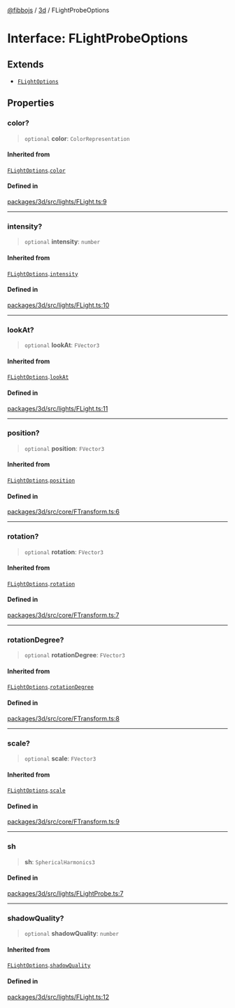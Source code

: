[@fibbojs](/api/index) / [3d](/api/3d) / FLightProbeOptions

# Interface: FLightProbeOptions

## Extends

- [`FLightOptions`](FLightOptions.md)

## Properties

### color?

> `optional` **color**: `ColorRepresentation`

#### Inherited from

[`FLightOptions`](FLightOptions.md).[`color`](FLightOptions.md#color)

#### Defined in

[packages/3d/src/lights/FLight.ts:9](https://github.com/fibbojs/fibbo/blob/ca0e011a21c87d9c4978217c9b9041de6ed31595/packages/3d/src/lights/FLight.ts#L9)

***

### intensity?

> `optional` **intensity**: `number`

#### Inherited from

[`FLightOptions`](FLightOptions.md).[`intensity`](FLightOptions.md#intensity)

#### Defined in

[packages/3d/src/lights/FLight.ts:10](https://github.com/fibbojs/fibbo/blob/ca0e011a21c87d9c4978217c9b9041de6ed31595/packages/3d/src/lights/FLight.ts#L10)

***

### lookAt?

> `optional` **lookAt**: `FVector3`

#### Inherited from

[`FLightOptions`](FLightOptions.md).[`lookAt`](FLightOptions.md#lookat)

#### Defined in

[packages/3d/src/lights/FLight.ts:11](https://github.com/fibbojs/fibbo/blob/ca0e011a21c87d9c4978217c9b9041de6ed31595/packages/3d/src/lights/FLight.ts#L11)

***

### position?

> `optional` **position**: `FVector3`

#### Inherited from

[`FLightOptions`](FLightOptions.md).[`position`](FLightOptions.md#position)

#### Defined in

[packages/3d/src/core/FTransform.ts:6](https://github.com/fibbojs/fibbo/blob/ca0e011a21c87d9c4978217c9b9041de6ed31595/packages/3d/src/core/FTransform.ts#L6)

***

### rotation?

> `optional` **rotation**: `FVector3`

#### Inherited from

[`FLightOptions`](FLightOptions.md).[`rotation`](FLightOptions.md#rotation)

#### Defined in

[packages/3d/src/core/FTransform.ts:7](https://github.com/fibbojs/fibbo/blob/ca0e011a21c87d9c4978217c9b9041de6ed31595/packages/3d/src/core/FTransform.ts#L7)

***

### rotationDegree?

> `optional` **rotationDegree**: `FVector3`

#### Inherited from

[`FLightOptions`](FLightOptions.md).[`rotationDegree`](FLightOptions.md#rotationdegree)

#### Defined in

[packages/3d/src/core/FTransform.ts:8](https://github.com/fibbojs/fibbo/blob/ca0e011a21c87d9c4978217c9b9041de6ed31595/packages/3d/src/core/FTransform.ts#L8)

***

### scale?

> `optional` **scale**: `FVector3`

#### Inherited from

[`FLightOptions`](FLightOptions.md).[`scale`](FLightOptions.md#scale)

#### Defined in

[packages/3d/src/core/FTransform.ts:9](https://github.com/fibbojs/fibbo/blob/ca0e011a21c87d9c4978217c9b9041de6ed31595/packages/3d/src/core/FTransform.ts#L9)

***

### sh

> **sh**: `SphericalHarmonics3`

#### Defined in

[packages/3d/src/lights/FLightProbe.ts:7](https://github.com/fibbojs/fibbo/blob/ca0e011a21c87d9c4978217c9b9041de6ed31595/packages/3d/src/lights/FLightProbe.ts#L7)

***

### shadowQuality?

> `optional` **shadowQuality**: `number`

#### Inherited from

[`FLightOptions`](FLightOptions.md).[`shadowQuality`](FLightOptions.md#shadowquality)

#### Defined in

[packages/3d/src/lights/FLight.ts:12](https://github.com/fibbojs/fibbo/blob/ca0e011a21c87d9c4978217c9b9041de6ed31595/packages/3d/src/lights/FLight.ts#L12)
